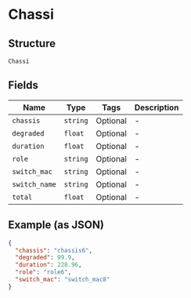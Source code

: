 
# Chassi

## Structure

`Chassi`

## Fields

| Name | Type | Tags | Description |
|  --- | --- | --- | --- |
| `chassis` | `string` | Optional | - |
| `degraded` | `float` | Optional | - |
| `duration` | `float` | Optional | - |
| `role` | `string` | Optional | - |
| `switch_mac` | `string` | Optional | - |
| `switch_name` | `string` | Optional | - |
| `total` | `float` | Optional | - |

## Example (as JSON)

```json
{
  "chassis": "chassis6",
  "degraded": 99.9,
  "duration": 228.96,
  "role": "role6",
  "switch_mac": "switch_mac8"
}
```

